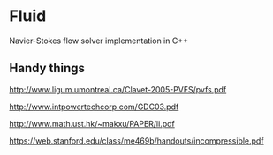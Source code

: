 # Fluid

Navier-Stokes flow solver implementation in C++  

## Handy things  
http://www.ligum.umontreal.ca/Clavet-2005-PVFS/pvfs.pdf

http://www.intpowertechcorp.com/GDC03.pdf

http://www.math.ust.hk/~makxu/PAPER/li.pdf

https://web.stanford.edu/class/me469b/handouts/incompressible.pdf
